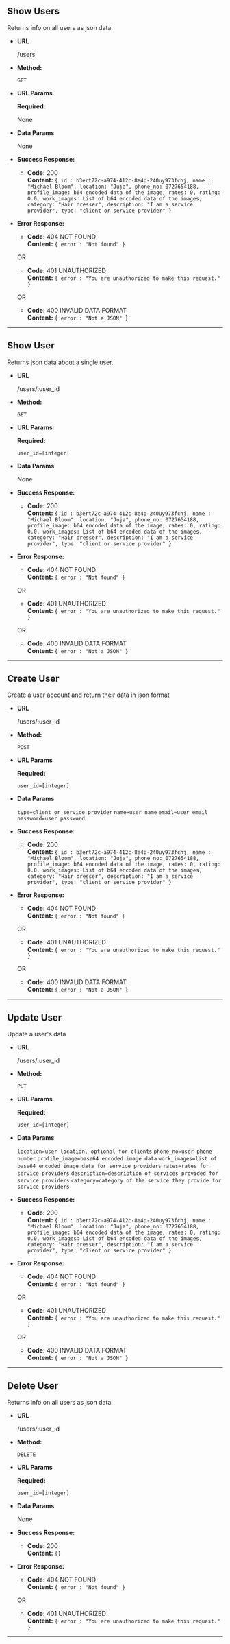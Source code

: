 **Show Users**
----
  Returns info on all users as json data.

* **URL**

  /users

* **Method:**

  `GET`
  
*  **URL Params**

   **Required:**
 
   None

* **Data Params**

  None

* **Success Response:**

  * **Code:** 200 <br />
    **Content:** `{ id : b3ert72c-a974-412c-8e4p-240uy973fchj, name : "Michael Bloom", location: "Juja", phone_no: 0727654188, profile_image: b64 encoded data of the image, rates: 0, rating: 0.0, work_images: List of b64 encoded data of the images, category: "Hair dresser", description: "I am a service provider", type: "client or service provider" }`
 
* **Error Response:**

  * **Code:** 404 NOT FOUND <br />
    **Content:** `{ error : "Not found" }`

  OR

  * **Code:** 401 UNAUTHORIZED <br />
    **Content:** `{ error : "You are unauthorized to make this request." }`

  OR

  * **Code:** 400 INVALID DATA FORMAT <br />
    **Content:** `{ error : "Not a JSON" }`

------------------------------------------------------

**Show User**
----
  Returns json data about a single user.

* **URL**

  /users/:user_id

* **Method:**

  `GET`
  
*  **URL Params**

   **Required:**
 
   `user_id=[integer]`

* **Data Params**

  None

* **Success Response:**

  * **Code:** 200 <br />
    **Content:** `{ id : b3ert72c-a974-412c-8e4p-240uy973fchj, name : "Michael Bloom", location: "Juja", phone_no: 0727654188, profile_image: b64 encoded data of the image, rates: 0, rating: 0.0, work_images: List of b64 encoded data of the images, category: "Hair dresser", description: "I am a service provider", type: "client or service provider" }`
 
* **Error Response:**

  * **Code:** 404 NOT FOUND <br />
    **Content:** `{ error : "Not found" }`

  OR

  * **Code:** 401 UNAUTHORIZED <br />
    **Content:** `{ error : "You are unauthorized to make this request." }`

  OR

  * **Code:** 400 INVALID DATA FORMAT <br />
    **Content:** `{ error : "Not a JSON" }`

-----------------------------------------------------

**Create User**
----
  Create a user account and return their data in json format

* **URL**

  /users/:user_id

* **Method:**

  `POST`
  
*  **URL Params**

   **Required:**
 
   `user_id=[integer]`

* **Data Params**

  `type=client or service provider`
  `name=user name`
  `email=user email`
  `password=user password`

* **Success Response:**

  * **Code:** 200 <br />
    **Content:** `{ id : b3ert72c-a974-412c-8e4p-240uy973fchj, name : "Michael Bloom", location: "Juja", phone_no: 0727654188, profile_image: b64 encoded data of the image, rates: 0, rating: 0.0, work_images: List of b64 encoded data of the images, category: "Hair dresser", description: "I am a service provider", type: "client or service provider" }`
 
* **Error Response:**

  * **Code:** 404 NOT FOUND <br />
    **Content:** `{ error : "Not found" }`

  OR

  * **Code:** 401 UNAUTHORIZED <br />
    **Content:** `{ error : "You are unauthorized to make this request." }`

  OR

  * **Code:** 400 INVALID DATA FORMAT <br />
    **Content:** `{ error : "Not a JSON" }`

-------------------------------------------------------------

**Update User**
----
  Update a user's data

* **URL**

  /users/:user_id

* **Method:**

  `PUT`
  
*  **URL Params**

   **Required:**
 
   `user_id=[integer]`

* **Data Params**

  `location=user location, optional for clients`
  `phone_no=user phone number`
  `profile_image=base64 encoded image data`
  `work_images=list of base64 encoded image data for service providers`
  `rates=rates for service providers`
  `description=description of services provided for service providers`
  `category=category of the service they provide for service providers`
  

* **Success Response:**

  * **Code:** 200 <br />
    **Content:** `{ id : b3ert72c-a974-412c-8e4p-240uy973fchj, name : "Michael Bloom", location: "Juja", phone_no: 0727654188, profile_image: b64 encoded data of the image, rates: 0, rating: 0.0, work_images: List of b64 encoded data of the images, category: "Hair dresser", description: "I am a service provider", type: "client or service provider" }`
 
* **Error Response:**

  * **Code:** 404 NOT FOUND <br />
    **Content:** `{ error : "Not found" }`

  OR

  * **Code:** 401 UNAUTHORIZED <br />
    **Content:** `{ error : "You are unauthorized to make this request." }`

  OR

  * **Code:** 400 INVALID DATA FORMAT <br />
    **Content:** `{ error : "Not a JSON" }`

---------------------------------------------------

**Delete User**
----
  Returns info on all users as json data.

* **URL**

  /users/:user_id

* **Method:**

  `DELETE`
  
*  **URL Params**

   **Required:**
 
   `user_id=[integer]`

* **Data Params**

  None

* **Success Response:**

  * **Code:** 200 <br />
    **Content:** `{}`
 
* **Error Response:**

  * **Code:** 404 NOT FOUND <br />
    **Content:** `{ error : "Not found" }`

  OR

  * **Code:** 401 UNAUTHORIZED <br />
    **Content:** `{ error : "You are unauthorized to make this request." }`

------------------------------------------------------
